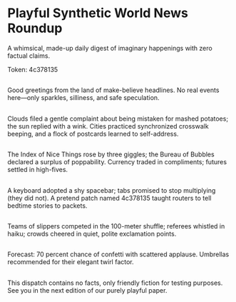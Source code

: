 # Playful Synthetic World News Roundup

A whimsical, made-up daily digest of imaginary happenings with zero factual claims.

Token: 4c378135

## 

Good greetings from the land of make-believe headlines. No real events here—only sparkles, silliness, and safe speculation.

## 

Clouds filed a gentle complaint about being mistaken for mashed potatoes; the sun replied with a wink. Cities practiced synchronized crosswalk beeping, and a flock of postcards learned to self-address.

## 

The Index of Nice Things rose by three giggles; the Bureau of Bubbles declared a surplus of poppability. Currency traded in compliments; futures settled in high-fives.

## 

A keyboard adopted a shy spacebar; tabs promised to stop multiplying (they did not). A pretend patch named 4c378135 taught routers to tell bedtime stories to packets.

## 

Teams of slippers competed in the 100-meter shuffle; referees whistled in haiku; crowds cheered in quiet, polite exclamation points.

## 

Forecast: 70 percent chance of confetti with scattered applause. Umbrellas recommended for their elegant twirl factor.

## 

This dispatch contains no facts, only friendly fiction for testing purposes. See you in the next edition of our purely playful paper.